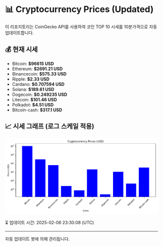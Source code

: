 
# 📊 Cryptocurrency Prices (Updated)

이 리포지토리는 CoinGecko API를 사용하여 코인 TOP 10 시세를 10분가격으로 자동 업데이트합니다.

## 💰 현재 시세
- Bitcoin: **$96615 USD**
- Ethereum: **$2691.21 USD**
- Binancecoin: **$575.33 USD**
- Ripple: **$2.33 USD**
- Cardano: **$0.707594 USD**
- Solana: **$189.61 USD**
- Dogecoin: **$0.249235 USD**
- Litecoin: **$101.46 USD**
- Polkadot: **$4.51 USD**
- Bitcoin-cash: **$317.1 USD**

## 📈 시세 그래프 (로그 스케일 적용)
![Crypto Prices](crypto_prices.png)

⏳ 업데이트 시간: 2025-02-06 23:30:08 (UTC)

---
자동 업데이트 봇에 의해 관리됩니다.
